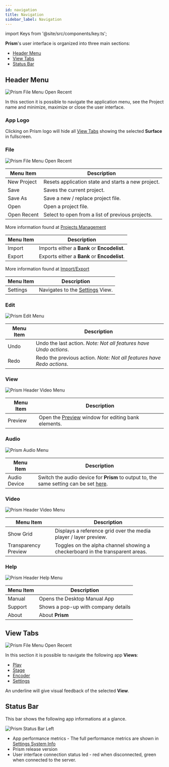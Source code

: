 ```yaml
---
id: navigation
title: Navigation
sidebar_label: Navigation
---
```


import Keys from '@site/src/components/key.ts';

**Prism**'s user interface is organized into three main sections:

- [Header Menu](./navigation#header-menu)
- [View Tabs](./navigation#view-tabs)
- [Status Bar](./navigation#status-bar)

## Header Menu
![Prism File Menu Open Recent](/prismdocs/images/navigation/prism-header-menu.png)

In this section it is possible to navigate the application menu, see the Project name and minimize, maximize or close the user interface.

### App Logo
Clicking on Prism logo will hide all [View Tabs](./navigation#view-tabs) showing the selected **Surface** in fullscreen.

### File

![Prism File Menu Open Recent](/prismdocs/images/navigation/header-file-recent.png)

|  Menu Item  |   Description   |
|-------------|-----------------|
| New Project |  Resets application state and starts a new project. |
| Save   | Saves the current project. |
| Save As | Save a new / replace project file. |
| Open | Open a project file. |
| Open Recent | Select to open from a list of previous projects. |

More information found at [Projects Management](../quick-start/projects-management) 

|  Menu Item  |   Description   |
|-------------|-----------------|
| Import |  Imports either a **Bank** or **Encodelist**. |
| Export   | Exports either a **Bank** or **Encodelist**. |

More information found at [Import/Export](../quick-start/import-export)

|  Menu Item  |   Description   |
|-------------|-----------------|
| Settings |  Navigates to the [Settings](../settings) View.|

### Edit

![Prism Edit Menu](/prismdocs/images/navigation/header-edit.png)

|  Menu Item  |   Description   |
|-------------|-----------------|
|    Undo     |  Undo the last action. *Note: Not all features have Undo actions*. |
|    Redo   |  Redo the previous action. *Note: Not all features have Redo actions*. |

### View


![Prism Header Video Menu](/prismdocs/images/navigation/zero-prism-header-view.png)

|  Menu Item  |   Description   |
|-------------|-----------------|
| Preview | Open the [Preview](../play/preview) window for editing bank elements.|


<!--
![Prism Header Video Menu](/prismdocs/images/navigation/zero-prism-header-view.png)

|  Menu Item  |   Description   |
|-------------|-----------------|
| Preview | Open the [Preview](../play/preview) window for editing bank elements.|
-->

<!--
![Prism Header Video Menu](/prismdocs/images/navigation/player-header-view.png)

|  Menu Item  |   Description   |
|-------------|-----------------|
| Enter Fullscreen  | Toggle fullscreen mode on to fill the video display also toggle by pressing <Keys.PrismKey>Fullscreen</Keys.PrismKey>. Fullscreen mode can be exited either by pressing <Keys.PrismKey>Minimise</Keys.PrismKey> at the top right of the screen or by using the <Keys.PrismKey>Esc</Keys.PrismKey> button on your keyboard.|
-->

### Audio

![Prism Audio Menu](/prismdocs/images/navigation/header-audio.png)

|  Menu Item   |   Description   |
|--------------|-----------------|
| Audio Device | Switch the audio device for **Prism** to output to, the same setting can be set [here](../settings/settings-general#audio). |

### Video


![Prism Header Video Menu](/prismdocs/images/navigation/zero-prism-header-video.png)

|  Menu Item  |   Description   |
|-------------|-----------------|
| Show Grid   |   Displays a reference grid over the media player / layer preview. |
| Transparency Preview |  Toggles on the alpha channel showing a checkerboard in the transparent areas. |


<!--
![Prism Header Video Menu](/prismdocs/images/navigation/zero-prism-header-video.png)

|  Menu Item  |   Description   |
|-------------|-----------------|
| Show Grid   |   Displays a reference grid over the media player / layer preview. |
| Transparency Preview |  Toggles on the alpha channel showing a checkerboard in the transparent areas. |
-->

<!--
![Prism Header Video Menu](/prismdocs/images/navigation/player-header-video.png)

|  Menu Item  |   Description   |
|-------------|-----------------|
| Aspect Mode |  Changes the way the media fills the media player canvas. |
| Show Grid   | Displays a reference grid over the media player / layer preview. |
| Transparency Preview | Toggles on the alpha channel showing a checkerboard in the transparent areas. |
-->

### Help

![Prism Header Help Menu](/prismdocs/images/navigation/header-help.png)

| Menu Item | Description |
|-----------|-------------|
| Manual  | Opens the Desktop Manual App |
| Support | Shows a pop-up with company details |
| About   | About **Prism**

## View Tabs
![Prism File Menu Open Recent](/prismdocs/images/navigation/view-tabs.png)

In this section it is possible to navigate the following app **Views**:


- [Play](../play)
- [Stage](../stage)
- [Encoder](../encoder)
- [Settings](../settings)


<!--
- [Play](../play)
- [Stage](../stage)
- [Encoder](../encoder)
- [Settings](../settings)
-->

<!--
- [Play](../play)
- [Encoder](../encoder)
- [Settings](../settings)
-->

An underline will give visual feedback of the selected **View**.

## Status Bar

This bar shows the following app informations at a glance.

![Prism Status Bar Left](/prismdocs/images/navigation/prism-status-bar.png)

- App performance metrics - The full performance metrics are shown in [Settings System Info](../settings/settings-system-info)
- Prism release version
- User interface connection status led - red when disconnected, green when connected to the server.